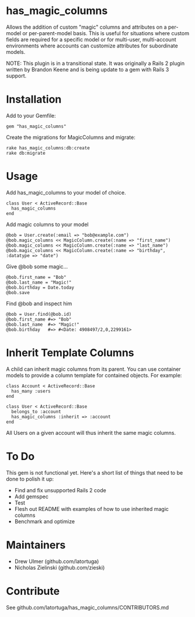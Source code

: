 has_magic_columns
===============

Allows the addition of custom "magic" columns and attributes on a per-model
or per-parent-model basis. This is useful for situations where custom fields are
required for a specific model or for multi-user, multi-account environments where
accounts can customize attributes for subordinate models.

NOTE: This plugin is in a transitional state. It was originally a Rails 2
plugin written by Brandon Keene and is being update to a gem with Rails 3
support.

Installation
============

Add to your Gemfile:

    gem "has_magic_columns"

Create the migrations for MagicColumns and migrate:

    rake has_magic_columns:db:create
    rake db:migrate
  
Usage
=====

Add has_magic_columns to your model of choice.

    class User < ActiveRecord::Base
      has_magic_columns
    end

Add magic columns to your model

    @bob = User.create(:email => "bob@example.com")
    @bob.magic_columns << MagicColumn.create(:name => "first_name")
    @bob.magic_columns << MagicColumn.create(:name => "last_name")
    @bob.magic_columns << MagicColumn.create(:name => "birthday", :datatype => "date")
    
Give @bob some magic...

    @bob.first_name = "Bob"
    @bob.last_name = "Magic!"
    @bob.birthday = Date.today
    @bob.save

Find @bob and inspect him

    @bob = User.find(@bob.id)
    @bob.first_name	#=> "Bob"
    @bob.last_name	#=> "Magic!"
    @bob.birthday	#=> #<Date: 4908497/2,0,2299161>

Inherit Template Columns
========================

A child can inherit magic columns from its parent. You can use container models
to provide a column template for contained objects. For example:

    class Account < ActiveRecord::Base
      has_many :users
    end

    class User < ActiveRecord::Base
      belongs_to :account
      has_magic_columns :inherit => :account
    end

All Users on a given account will thus inherit the same magic columns.

To Do
=====

This gem is not functional yet. Here's a short list of things that need to be
done to polish it up:

* Find and fix unsupported Rails 2 code
* Add gemspec
* Test
* Flesh out README with examples of how to use inherited magic columns
* Benchmark and optimize

Maintainers
===========

* Drew Ulmer (github.com/latortuga)
* Nicholas Zielinski (github.com/zieski)

Contribute
==========
See github.com/latortuga/has_magic_columns/CONTRIBUTORS.md
